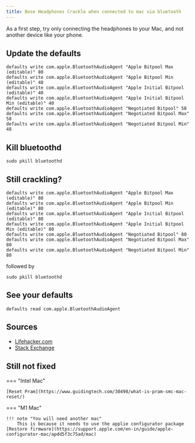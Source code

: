 ```yaml
---
title: Bose Headphones Crackle when connected to mac via bluetooth
---
```


As a first step, try only connecting the headphones to your Mac, and not another device like your phone.

## Update the defaults

```shell
defaults write com.apple.BluetoothAudioAgent "Apple Bitpool Max (editable)" 80
defaults write com.apple.BluetoothAudioAgent "Apple Bitpool Min (editable)" 48
defaults write com.apple.BluetoothAudioAgent "Apple Initial Bitpool (editable)" 40
defaults write com.apple.BluetoothAudioAgent "Apple Initial Bitpool Min (editable)" 40
defaults write com.apple.BluetoothAudioAgent "Negotiated Bitpool" 58
defaults write com.apple.BluetoothAudioAgent "Negotiated Bitpool Max" 58
defaults write com.apple.BluetoothAudioAgent "Negotiated Bitpool Min" 48
```

## Kill bluetoothd

```shell
sudo pkill bluetoothd
```

## Still crackling?

```shell
defaults write com.apple.BluetoothAudioAgent "Apple Bitpool Max (editable)" 80
defaults write com.apple.BluetoothAudioAgent "Apple Bitpool Min (editable)" 80
defaults write com.apple.BluetoothAudioAgent "Apple Initial Bitpool (editable)" 80
defaults write com.apple.BluetoothAudioAgent "Apple Initial Bitpool Min (editable)" 80
defaults write com.apple.BluetoothAudioAgent "Negotiated Bitpool" 80
defaults write com.apple.BluetoothAudioAgent "Negotiated Bitpool Max" 80
defaults write com.apple.BluetoothAudioAgent "Negotiated Bitpool Min" 80
```

followed by

```shell
sudo pkill bluetoothd
```

## See your defaults

```shell
defaults read com.apple.BluetoothAudioAgent
```

## Sources

* [Lifehacker.com](https://lifehacker.com/fix-your-bluetooth-audio-in-yosemite-with-this-terminal-1670380974)
* [Stack Exchange](https://apple.stackexchange.com/questions/167245/yosemite-bluetooth-audio-is-choppy-skips/179209#179209)

## Still not fixed

=== "Intel Mac"

    [Reset Pram](https://www.guidingtech.com/30498/what-is-pram-smc-mac-reset/)

=== "M1 Mac"

    !!! note "You will need another mac"
        This is because it needs to use the applie configurator package
    [Restore firmware](https://support.apple.com/en-in/guide/apple-configurator-mac/apdd5f3c75ad/mac)
